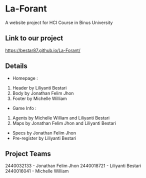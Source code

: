 # La-Forant
A website project for HCI Course in Binus University

## Link to our project 
https://bestar87.github.io/La-Forant/

## Details 
- Homepage :
1) Header by Liliyanti Bestari 
2) Body by Jonathan Felim Jhon 
3) Footer by Michelle William 

- Game Info :
1) Agents by Michelle William and Liliyanti Bestari 
2) Maps by Jonathan Felim Jhon and Liliyanti Bestari

- Specs by Jonathan Felim Jhon
- Pre-register by Liliyanti Bestari

## Project Teams
2440032133 - Jonathan Felim Jhon
2440018721 - Liliyanti Bestari
2440016041 - Michelle William


